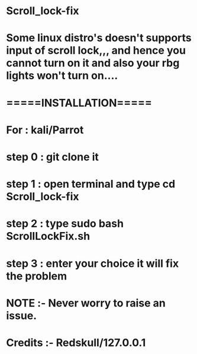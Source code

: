 # Scroll_lock-fix



# Some linux distro's doesn't supports input of scroll lock,,, and hence you cannot turn on it and also your rbg lights won't turn on.... 

# =====INSTALLATION=====



# For : kali/Parrot



# step 0 : git clone it



# step 1 : open terminal and type   cd Scroll_lock-fix


# step 2 : type   sudo bash ScrollLockFix.sh


# step 3 : enter your choice it will fix the problem


# NOTE :- Never worry to raise an issue.


# Credits :- Redskull/127.0.0.1
